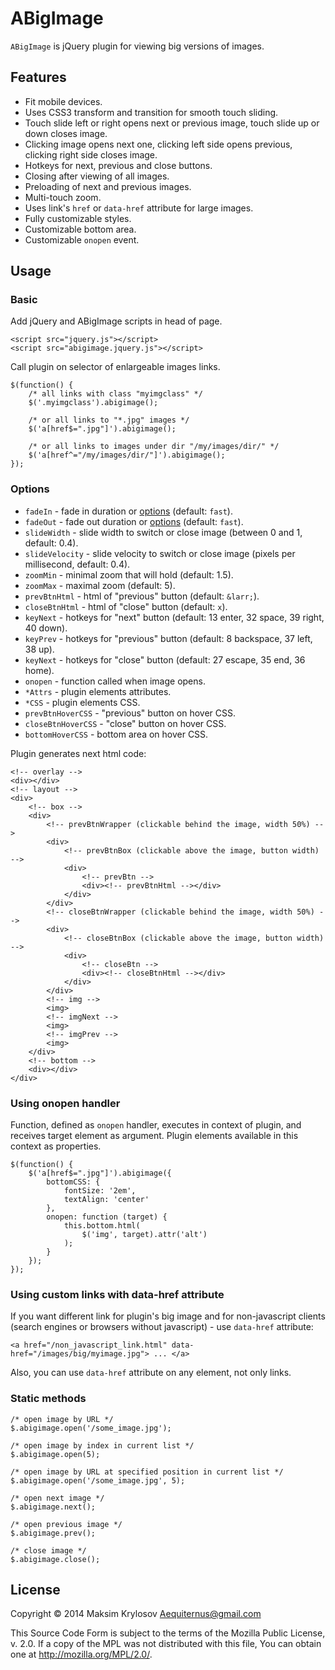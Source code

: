 # ABigImage

`ABigImage` is jQuery plugin for viewing big versions of images.

## Features

- Fit mobile devices.
- Uses CSS3 transform and transition for smooth touch sliding.
- Touch slide left or right opens next or previous image, touch slide up or down closes image.
- Clicking image opens next one, clicking left side opens previous, clicking right side closes image.
- Hotkeys for next, previous and close buttons.
- Closing after viewing of all images.
- Preloading of next and previous images.
- Multi-touch zoom.
- Uses link's `href` or `data-href` attribute for large images.
- Fully customizable styles.
- Customizable bottom area.
- Customizable `onopen` event.

## Usage

### Basic

Add jQuery and ABigImage scripts in head of page.

    <script src="jquery.js"></script>
    <script src="abigimage.jquery.js"></script>

Call plugin on selector of enlargeable images links.

    $(function() {
        /* all links with class "myimgclass" */
        $('.myimgclass').abigimage();

        /* or all links to "*.jpg" images */
        $('a[href$=".jpg"]').abigimage();

        /* or all links to images under dir "/my/images/dir/" */
        $('a[href^="/my/images/dir/"]').abigimage();
    });

### Options

- `fadeIn` - fade in duration or [options](http://api.jquery.com/fadein/) (default: `fast`).
- `fadeOut` - fade out duration or [options](http://api.jquery.com/fadeout/) (default: `fast`).
- `slideWidth` - slide width to switch or close image (between 0 and 1, default: 0.4).
- `slideVelocity` - slide velocity to switch or close image (pixels per millisecond, default: 0.4).
- `zoomMin` - minimal zoom that will hold (default: 1.5).
- `zoomMax` - maximal zoom (default: 5).
- `prevBtnHtml` - html of "previous" button (default: `&larr;`).
- `closeBtnHtml` - html of "close" button (default: `x`).
- `keyNext` - hotkeys for "next" button (default: 13 enter, 32 space, 39 right, 40 down).
- `keyPrev` - hotkeys for "previous" button (default: 8 backspace, 37 left, 38 up).
- `keyNext` - hotkeys for "close" button (default: 27 escape, 35 end, 36 home).
- `onopen` - function called when image opens.
- `*Attrs` - plugin elements attributes.
- `*CSS` - plugin elements CSS.
- `prevBtnHoverCSS` - "previous" button on hover CSS.
- `closeBtnHoverCSS` - "close" button on hover CSS.
- `bottomHoverCSS` - bottom area on hover CSS.

Plugin generates next html code:

    <!-- overlay -->
    <div></div>
    <!-- layout -->
    <div>
        <!-- box -->
        <div>
            <!-- prevBtnWrapper (clickable behind the image, width 50%) -->
            <div>
                <!-- prevBtnBox (clickable above the image, button width) -->
                <div>
                    <!-- prevBtn -->
                    <div><!-- prevBtnHtml --></div>
                </div>
            </div>
            <!-- closeBtnWrapper (clickable behind the image, width 50%) -->
            <div>
                <!-- closeBtnBox (clickable above the image, button width) -->
                <div>
                    <!-- closeBtn -->
                    <div><!-- closeBtnHtml --></div>
                </div>
            </div>
            <!-- img -->
            <img>
            <!-- imgNext -->
            <img>
            <!-- imgPrev -->
            <img>
        </div>
        <!-- bottom -->
        <div></div>
    </div>

### Using onopen handler

Function, defined as `onopen` handler, executes in context of plugin, and receives target element as argument. Plugin elements available in this context as properties.

    $(function() {
        $('a[href$=".jpg"]').abigimage({
            bottomCSS: {
                fontSize: '2em',
                textAlign: 'center'
            },
            onopen: function (target) {
                this.bottom.html(
                    $('img', target).attr('alt')
                );
            }
        });
    });

### Using custom links with data-href attribute

If you want different link for plugin's big image and for non-javascript clients (search engines or browsers without javascript) - use `data-href` attribute:

    <a href="/non_javascript_link.html" data-href="/images/big/myimage.jpg"> ... </a>

Also, you can use `data-href` attribute on any element, not only links.

### Static methods

    /* open image by URL */
    $.abigimage.open('/some_image.jpg');

    /* open image by index in current list */
    $.abigimage.open(5);

    /* open image by URL at specified position in current list */
    $.abigimage.open('/some_image.jpg', 5);

    /* open next image */
    $.abigimage.next();

    /* open previous image */
    $.abigimage.prev();

    /* close image */
    $.abigimage.close();


## License

Copyright © 2014 Maksim Krylosov <Aequiternus@gmail.com>

This Source Code Form is subject to the terms of the Mozilla Public
License, v. 2.0. If a copy of the MPL was not distributed with this
file, You can obtain one at http://mozilla.org/MPL/2.0/.
